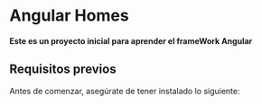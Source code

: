 # Angular Homes

#### Este es un proyecto inicial para aprender el frameWork Angular

## Requisitos previos

Antes de comenzar, asegúrate de tener instalado lo siguiente: